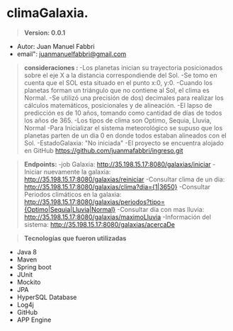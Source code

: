 # climaGalaxia.
> <b>Version: 0.0.1</b>



- Autor: Juan Manuel Fabbri
- email": juanmanuelfabbri@gmail.com



> <b> consideraciones : </b>
	-Los planetas inician su trayectoria posicionados sobre el eje X a la distancia correspondiende del Sol.
	-Se tomo en cuenta que el SOL esta situado en el punto x:0, y:0.
	-Cuando los planetas forman un triángulo que no contiene al Sol, el clima es Normal.
	-Se utilizó una precisión de dos) decimales para realizar los cálculos matemáticos, posicionales y de alineación.
	-El lapso de predicción es de 10 años, tomando como cantidad de días de todos los años de 365.
	-Los tipos de clima son Optimo, Sequia, Lluvia, Normal
	-Para Inicializar el sistema meteorológico se supuso que los planetas parten de un dia 0 en donde todos estaban alineados con el Sol.
	-EstadoGalaxia: "No iniciada"
	-El proyecto se encuentra alojado en GitHub https://github.com/juanmafabbri/ingreso.git


> <b> Endpoints: </b>
	-job Galaxia: http://35.198.15.17:8080/galaxias/iniciar 
	-Iniciar nuevamente la galaxia: http://35.198.15.17:8080/galaxias/reiniciar
	-Consultar clima de un dia: http://35.198.15.17:8080/galaxias/clima?dia={1|3650}
	-Consultar Periodos climáticos en la galaxia: http://35.198.15.17:8080/galaxias/periodos?tipo={Optimo|Sequia|Lluvia|Normal}
	-Consultar día con mas lluvia: http://35.198.15.17:8080/galaxias/maximoLluvia
	-Información del sistema: http://35.198.15.17:8080/galaxias/acercaDe






> <b> Tecnologías que fueron utilizadas </b>
-   Java 8
-   Maven
-   Spring boot
-   JUnit
-   Mockito
-   JPA
-   HyperSQL Database
-   Log4j
-   GitHub
-   APP Engine






						 					


